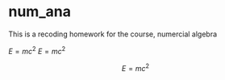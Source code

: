 # num_ana
This is a recoding homework for the course, numercial algebra

$`E = mc^2`$
$E = mc^2$

$$E = mc^2$$

